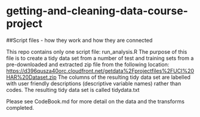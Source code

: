 # getting-and-cleaning-data-course-project

##Script files - how they work and how they are connected

This repo contains only one script file: run_analysis.R
The purpose of this file is to create a tidy data set from a number of test and training sets from a pre-downloaded and extracted zip file from the following location: https://d396qusza40orc.cloudfront.net/getdata%2Fprojectfiles%2FUCI%20HAR%20Dataset.zip 
The columns of the resulting tidy data set are labelled with user friendly descriptions (descriptive variable names) rather than codes.  The resulting tidy data set is called tidydata.txt

Please see CodeBook.md for more detail on the data and the transforms completed.